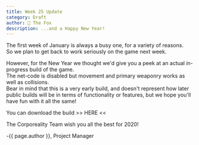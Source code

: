 ```yaml
---
title: Week 25 Update
category: Draft
author: 🦊 The Fox
description: ...and a Happy New Year!
---
```


The first week of January is always a busy one, for a variety of reasons.  
So we plan to get back to work seriously on the game next week.

However, for the New Year we thought we'd give you a peek at an actual in-progress build of the game.  
The net-code is disabled but movement and primary weaponry works as well as collisions.  
Bear in mind that this is a very early build, and doesn't represent how later public builds will be in terms of functionality or features, but we hope you'll have fun with it all the same!

You can download the build >> HERE <<



The Corporeality Team wish you all the best for 2020!

-{{ page.author }}, Project Manager